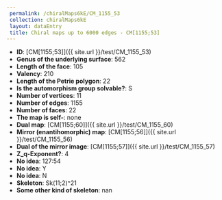 ```yaml
--- 
 permalink: /chiralMaps6kE/CM_1155_53 
 collection: chiralMaps6kE
 layout: dataEntry
 title: Chiral maps up to 6000 edges - CM[1155;53]
---
```


- **ID**: [CM[1155;53]]({{ site.url }}/test/CM_1155_53)
- **Genus of the underlying surface**: 562
- **Length of the face**: 105
- **Valency**: 210
- **Length of the Petrie polygon**: 22
- **Is the automorphism group solvable?**: S
- **Number of vertices**: 11
- **Number of edges**: 1155
- **Number of faces**: 22
- **The map is self-**: none
- **Dual map**: [CM[1155;60]]({{ site.url }}/test/CM_1155_60)
- **Mirror (enantihomorphic) map**: [CM[1155;56]]({{ site.url }}/test/CM_1155_56)
- **Dual of the mirror image**: [CM[1155;57]]({{ site.url }}/test/CM_1155_57)
- **Z_q-Exponent?**: 4
- **No idea**:  127:54
- **No idea**: Y
- **No idea**: N
- **Skeleton**: Sk(11;2)^21
- **Some other kind of skeleton**: nan
